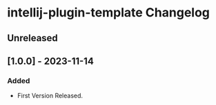 <!-- Keep a Changelog guide -> https://keepachangelog.com -->

# intellij-plugin-template Changelog

## Unreleased

## [1.0.0] - 2023-11-14
### Added
- First Version Released.
